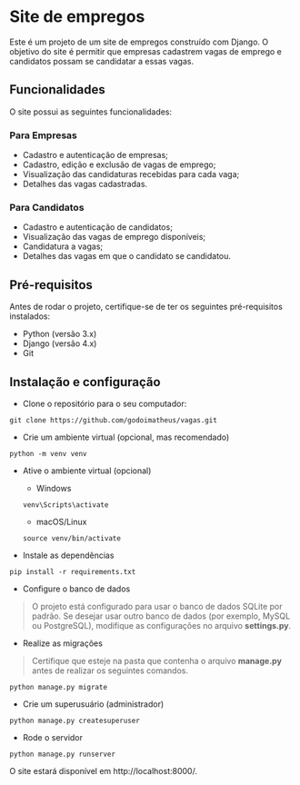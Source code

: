 # Site de empregos

Este é um projeto de um site de empregos construído com Django. O objetivo do site é permitir que empresas cadastrem vagas de emprego e candidatos possam se candidatar a essas vagas.

## Funcionalidades

O site possui as seguintes funcionalidades:

### Para Empresas

- Cadastro e autenticação de empresas;
- Cadastro, edição e exclusão de vagas de emprego;
- Visualização das candidaturas recebidas para cada vaga;
- Detalhes das vagas cadastradas.

### Para Candidatos

- Cadastro e autenticação de candidatos;
- Visualização das vagas de emprego disponíveis;
- Candidatura a vagas;
- Detalhes das vagas em que o candidato se candidatou.

## Pré-requisitos

Antes de rodar o projeto, certifique-se de ter os seguintes pré-requisitos instalados:

- Python (versão 3.x)
- Django (versão 4.x)
- Git

## Instalação e configuração

- Clone o repositório para o seu computador:

`git clone https://github.com/godoimatheus/vagas.git`

- Crie um ambiente virtual (opcional, mas recomendado)

`python -m venv venv`

- Ative o ambiente virtual (opcional)

  - Windows

  `venv\Scripts\activate`

  - macOS/Linux

  `source venv/bin/activate`

- Instale as dependências

`pip install -r requirements.txt`

- Configure o banco de dados

>O projeto está configurado para usar o banco de dados SQLite por padrão. Se desejar usar outro banco de dados (por exemplo, MySQL ou PostgreSQL), modifique as configurações no arquivo **settings.py**.

- Realize as migrações

> Certifique que esteje na pasta que contenha o arquivo **manage.py** antes de realizar os seguintes comandos.

`python manage.py migrate`

- Crie um superusuário (administrador)

`python manage.py createsuperuser`

- Rode o servidor

`python manage.py runserver`

O site estará disponível em http://localhost:8000/.
